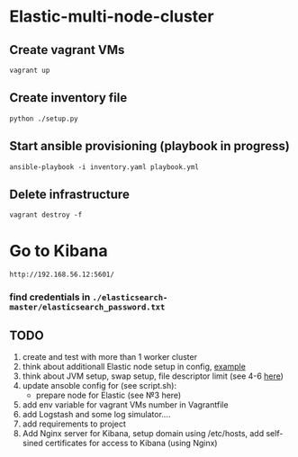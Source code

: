 # Elastic-multi-node-cluster

## Create vagrant VMs
`vagrant up`

## Create inventory file
`python ./setup.py`

## Start ansible provisioning (playbook in progress)
`ansible-playbook -i inventory.yaml playbook.yml`

## Delete infrastructure
`vagrant destroy -f`

# Go to Kibana
`http://192.168.56.12:5601/`
### find credentials in `./elasticsearch-master/elasticsearch_password.txt`

## TODO
1. create and test with more than 1 worker cluster
2. think about additionall Elastic node setup in config, [example](https://www.elastic.co/guide/en/elasticsearch/reference/current/modules-node.html)
3. think about JVM setup, swap setup, file descriptor limit (see 4-6 [here](https://prabhjot-singh.medium.com/setup-a-multi-node-production-ready-elasticsearch-cluster-8504955f5d10))
4. update ansoble config for (see script.sh):
    - prepare node for Elastic (see №3 here)
5. add env variable for vagrant VMs number in Vagrantfile
6. add Logstash and some log simulator....
7. add requirements to project
8. Add Nginx server for Kibana, setup domain using /etc/hosts, add self-sined certificates for access to Kibana (using Nginx)